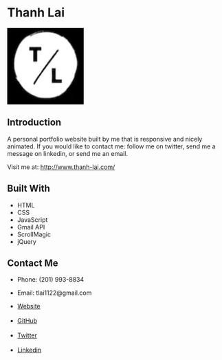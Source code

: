 # Thanh Lai
<img align="center" width="178" height="178"
     title="Size Limit logo" src="./images/favicon.png">

## Introduction
A personal portfolio website built by me that is responsive and nicely animated. If you would like to contact me: follow me on twitter, send me a message on linkedin, or send me an email. 

Visit me at: http://www.thanh-lai.com/

## Built With

- HTML
- CSS
- JavaScript
- Gmail API
- ScrollMagic
- jQuery

## Contact Me

<ul>
  <li><p>Phone: (201) 993-8834</p></li>
  <li><p>Email: tlai1122@gmail.com</p></li>
  <li><a href="http://www.thanh-lai.com/" target="_blank" >Website</a></li> <br>
  <li><a href="https://github.com/Thanh-Lai" target="_blank" >GitHub</a></li> <br>
  <li><a href="https://twitter.com/tlaiful" target="_blank" >Twitter</a></li> <br>
  <li><a href="https://www.linkedin.com/in/thanhlai/" target="_blank" >Linkedin</a>  </li> <br>
</ul>



